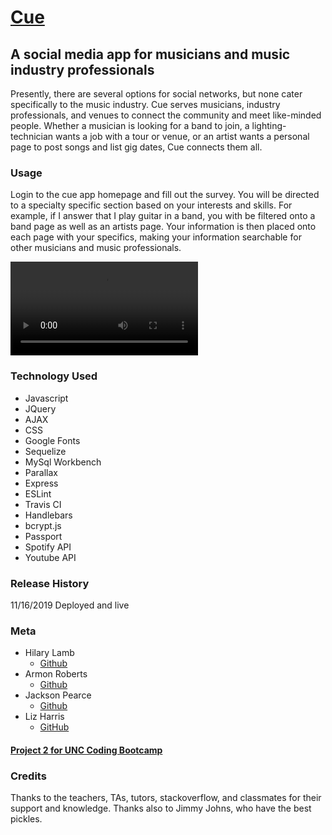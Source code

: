 # [Cue](https://project-2-uncbootcamp.herokuapp.com/)

## A social media app for musicians and music industry professionals

Presently, there are several options for social networks, but none cater specifically to the music industry. Cue serves musicians, industry professionals, and venues to connect the community and meet like-minded people. Whether a musician is looking for a band to join, a lighting-technician wants a job with a tour or venue, or an artist wants a personal page to post songs and list gig dates, Cue connects them all. 

### Usage

Login to the cue app homepage and fill out the survey. You will be directed to a specialty specific section based on your interests and skills. For example, if I answer that I play guitar in a band, you with be filtered onto a band page as well as an artists page. Your information is then placed onto each page with your specifics, making your information searchable for other musicians and music professionals.

![Screenshot](/public/images/cue-screen-record.mov)

### Technology Used

- Javascript
- JQuery
- AJAX
- CSS
- Google Fonts
- Sequelize
- MySql Workbench
- Parallax
- Express
- ESLint
- Travis CI
- Handlebars
- bcrypt.js
- Passport
- Spotify API
- Youtube API

### Release History

11/16/2019 Deployed and live

### Meta

- Hilary Lamb
  - [Github](https://github.com/hilarykathleen)
- Armon Roberts
  - [Github](http://github.com/armonkahil)
- Jackson Pearce
  - [Github](http://github.com/Jackson-Pearce)
- Liz Harris
  - [GitHub](https://github.com/lizharris90210)

#### [Project 2 for UNC Coding Bootcamp](https://github.com/lizharris90210/project-2)

### Credits

Thanks to the teachers, TAs, tutors, stackoverflow, and classmates for their support and knowledge. Thanks also to Jimmy Johns, who have the best pickles.
